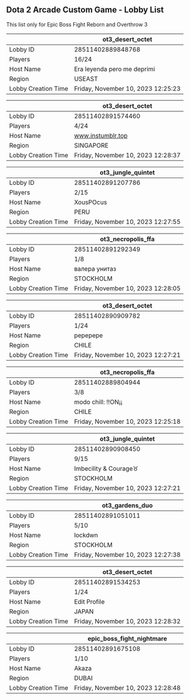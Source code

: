 ## Dota 2 Arcade Custom Game - Lobby List

This list only for Epic Boss Fight Reborn and Overthrow 3

|  | ot3_desert_octet |
| ------ | ------ |
| Lobby ID | 28511402889848768 |
| Players | 16/24 |
| Host Name | Era leyenda pero me deprimi |
| Region | USEAST |
| Lobby Creation Time | Friday, November 10, 2023 12:25:23 |


|  | ot3_desert_octet |
| ------ | ------ |
| Lobby ID | 28511402891574460 |
| Players | 4/24 |
| Host Name | www.instumblr.top |
| Region | SINGAPORE |
| Lobby Creation Time | Friday, November 10, 2023 12:28:37 |


|  | ot3_jungle_quintet |
| ------ | ------ |
| Lobby ID | 28511402891207786 |
| Players | 2/15 |
| Host Name | XousPOcus |
| Region | PERU |
| Lobby Creation Time | Friday, November 10, 2023 12:27:55 |


|  | ot3_necropolis_ffa |
| ------ | ------ |
| Lobby ID | 28511402891292349 |
| Players | 1/8 |
| Host Name | валера унитаз |
| Region | STOCKHOLM |
| Lobby Creation Time | Friday, November 10, 2023 12:28:05 |


|  | ot3_desert_octet |
| ------ | ------ |
| Lobby ID | 28511402890909782 |
| Players | 1/24 |
| Host Name | pepepepe |
| Region | CHILE |
| Lobby Creation Time | Friday, November 10, 2023 12:27:21 |


|  | ot3_necropolis_ffa |
| ------ | ------ |
| Lobby ID | 28511402889804944 |
| Players | 3/8 |
| Host Name | modo chill: !!ON¡¡ |
| Region | CHILE |
| Lobby Creation Time | Friday, November 10, 2023 12:25:18 |


|  | ot3_jungle_quintet |
| ------ | ------ |
| Lobby ID | 28511402890908450 |
| Players | 9/15 |
| Host Name | Imbecility & Courage♉ |
| Region | STOCKHOLM |
| Lobby Creation Time | Friday, November 10, 2023 12:27:21 |


|  | ot3_gardens_duo |
| ------ | ------ |
| Lobby ID | 28511402891051011 |
| Players | 5/10 |
| Host Name | lockdwn |
| Region | STOCKHOLM |
| Lobby Creation Time | Friday, November 10, 2023 12:27:38 |


|  | ot3_desert_octet |
| ------ | ------ |
| Lobby ID | 28511402891534253 |
| Players | 1/24 |
| Host Name | Edit Profile |
| Region | JAPAN |
| Lobby Creation Time | Friday, November 10, 2023 12:28:32 |


|  | epic_boss_fight_nightmare |
| ------ | ------ |
| Lobby ID | 28511402891675108 |
| Players | 1/10 |
| Host Name | Akaza |
| Region | DUBAI |
| Lobby Creation Time | Friday, November 10, 2023 12:28:48 |


